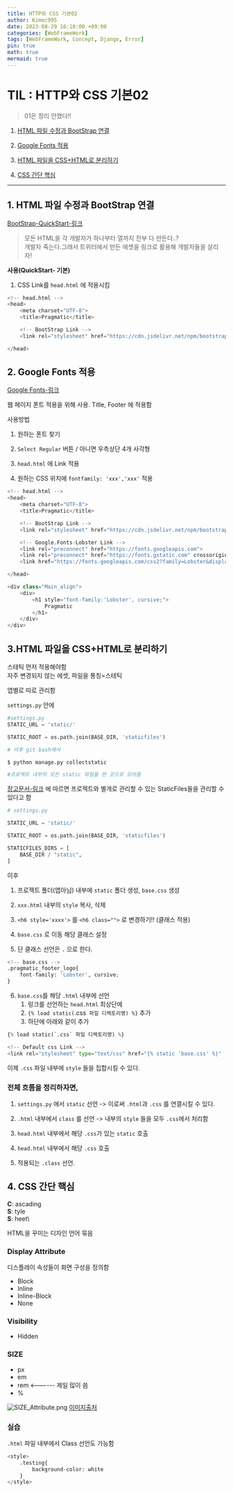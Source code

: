 ```yaml
---
title: HTTP와 CSS 기본02
author: Kimec995
date: 2023-08-29 16:10:00 +09:00
categories: [WebFrameWork]
tags: [WebFrameWork, Concept, Django, Error]
pin: true
math: true
mermaid: true
---
```


# TIL : HTTP와 CSS 기본02
> 01은 정리 안했다!!

1. [HTML 파일 수정과 BootStrap 연결](#1-html-파일-수정과-bootstrap-연결)

2. [Google Fonts 적용](#2-google-fonts-적용)

3. [HTML 파일을 CSS+HTML로 분리하기](#3html-파일을-csshtml로-분리하기)

4. [CSS 간단 핵심](#4-css-간단-핵심)

---

## 1. HTML 파일 수정과 BootStrap 연결

[BootStrap-QuickStart-링크](https://getbootstrap.com/docs/4.3/getting-started/introduction/)

>모든 HTML을 각 개발자가 하나부터 열까지 전부 다 만든다..?\
>개발자 죽는다.그래서 트위터에서 만든 에셋을 링크로 활용해 개발자들을 살리자!

**사용(QuickStart- 기본)**

1. CSS Link를 `head.html` 에 적용시킴


```python
<!-- head.html -->
<head>
    <meta charset="UTF-8">
    <title>Pragmatic</title>

    <!-- BootStrap Link -->
    <link rel="stylesheet" href="https://cdn.jsdelivr.net/npm/bootstrap@4.3.1/dist/css/bootstrap.min.css" integrity="sha384-ggOyR0iXCbMQv3Xipma34MD+dH/1fQ784/j6cY/iJTQUOhcWr7x9JvoRxT2MZw1T" crossorigin="anonymous">

</head>
```

## 2. Google Fonts 적용

[Google Fonts-링크](https://fonts.google.com/)

웹 페이지 폰트 적용을 위해 사용. Title, Footer 에 적용함

사용방법

1. 원하는 폰트 찾기

2. `Select Regular` 버튼 / 아니면 우측상단 4개 사각형

3. `head.html` 에 Link 적용

4. 원하는 CSS 위치에 `fontfamily: 'xxx','xxx'` 적용


```python
<!-- head.html -->
<head>
    <meta charset="UTF-8">
    <title>Pragmatic</title>

    <!-- BootStrap Link -->
    <link rel="stylesheet" href="https://cdn.jsdelivr.net/npm/bootstrap@4.3.1/dist/css/bootstrap.min.css" integrity="sha384-ggOyR0iXCbMQv3Xipma34MD+dH/1fQ784/j6cY/iJTQUOhcWr7x9JvoRxT2MZw1T" crossorigin="anonymous">

    <!-- Google.Fonts-Lobster Link -->
    <link rel="preconnect" href="https://fonts.googleapis.com">
    <link rel="preconnect" href="https://fonts.gstatic.com" crossorigin>
    <link href="https://fonts.googleapis.com/css2?family=Lobster&display=swap" rel="stylesheet">

</head>
```


```python
<div class="Main_align">
    <div>
        <h1 style="font-family:'Lobster', cursive;">
            Pragmatic
        </h1>    
    </div>
</div>
```

## 3.HTML 파일을 CSS+HTML로 분리하기

스테틱 먼저 적용해야함\
자주 변경되지 않는 에셋, 파일을 통칭=스테틱

앱별로 따로 관리함

`settings.py` 안에


```python
#settings.py
STATIC_URL = 'static/'

STATIC_ROOT = os.path.join(BASE_DIR, 'staticfiles')
```


```python
# 이후 git bash에서

$ python manage.py collectstatic

#프로젝트 내부의 모든 static 파일을 한 곳으로 모아줌
```

[장고문서-링크](https://docs.djangoproject.com/en/4.2/howto/static-files/) 에 따르면 프로젝트와 별개로 관리할 수 있는 StaticFiles들을 관리할 수 있다고 함


```python
# settings.py

STATIC_URL = 'static/'

STATIC_ROOT = os.path.join(BASE_DIR, 'staticfiles')

STATICFILES_DIRS = [
    BASE_DIR / "static", 
]
```

이후

1. 프로젝트 폴더(앱아님) 내부에 `static` 폴더 생성, `base.css` 생성

2. `xxx.html` 내부의 `style` 복사, 삭제

3. `<h6 style='xxxx'>` 를 `<h6 class="">` 로 변경하기!! (클래스 적용)

4. `base.css` 로 이동 해당 클래스 설정

5. 단 클래스 선언은 `.` 으로 한다.


```python
<!-- base.css -->
.pragmatic_footer_logo{
    font-family: 'Lobster', cursive;
}
```

6. `base.css`를 해당 `.html` 내부에 선언
    1. 링크를 선언하는 `head.html` 최상단에
    2. `{% load static(`.css` 파일 디렉토리명) %}` 추가
    3. 하단에 아래와 같이 추가


```python
{% load static(`.css` 파일 디렉토리명) %}

<!-- Default css Link -->
<link rel="stylesheet" type="text/css" href="{% static 'base.css' %}"
```

이제 `.css` 파일 내부에 `style` 들을 집합시킬 수 있다.

### 전체 흐름을 정리하자면,

1. `settings.py` 에서 `static` 선언 -> 이로써 `.html`과 `.css` 를 연결시킬 수 있다.

2. `.html` 내부에서 `class` 를 선언 -> 내부의 `style` 들을 모두 `.css`에서 처리함

3. `head.html` 내부에서 해당 `.css`가 있는 `static` 호출

4. `head.html` 내부에서 해당 `.css` 호출 

5. 적용되는 `.class` 선언.

## 4. CSS 간단 핵심

**C**: ascading\
**S**: tyle\
**S**: heet\

HTML을 꾸미는 디자인 언어 묶음

### Display Attribute

디스플레이 속성들이 화면 구성을 정의함

- Block
- Inline
- Inline-Block
- None

### Visibility

- Hidden

### SIZE

- px
- em
- rem <------ 제일 많이 씀
- %

![SIZE_Attribute.png](../assets/img/230829_Django_files/image.png)
[이미지출처](https://smazee.com/blog/css-units-px-em-rem-vh-vw-vmin-vmax)


### 실습

`.html` 파일 내부에서 Class 선언도 가능함


```python
<style>
    .testing{
        background-color: white
    }
</style>
```
